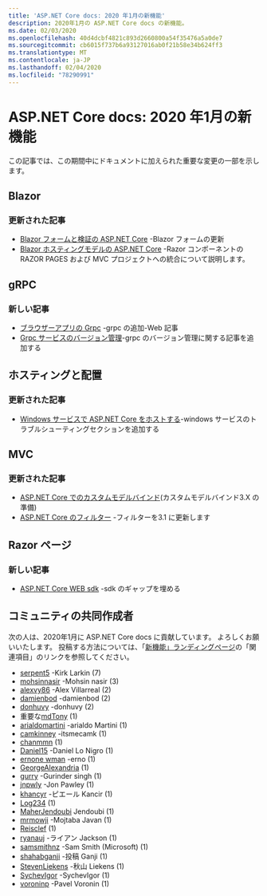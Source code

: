 ```yaml
---
title: 'ASP.NET Core docs: 2020 年1月の新機能'
description: 2020年1月の ASP.NET Core docs の新機能。
ms.date: 02/03/2020
ms.openlocfilehash: 40d4dcbf4821c893d2660800a54f35476a5a0de7
ms.sourcegitcommit: cb6015f737b6a93127016ab0f21b58e34b624ff3
ms.translationtype: MT
ms.contentlocale: ja-JP
ms.lasthandoff: 02/04/2020
ms.locfileid: "78290991"
---
```

# <a name="aspnet-core-docs-whats-new-for-january-2020"></a>ASP.NET Core docs: 2020 年1月の新機能

この記事では、この期間中にドキュメントに加えられた重要な変更の一部を示します。

## <a name="blazor"></a>Blazor

### <a name="updated-articles"></a>更新された記事

- [Blazor フォームと検証の ASP.NET Core](../blazor/forms-validation.md) -Blazor フォームの更新
- [Blazor ホスティングモデルの ASP.NET Core](../blazor/hosting-models.md) -Razor コンポーネントの RAZOR PAGES および MVC プロジェクトへの統合について説明します。

## <a name="grpc"></a>gRPC

### <a name="new-articles"></a>新しい記事

- [ブラウザーアプリの Grpc](../grpc/browser.md) -grpc の追加-Web 記事
- [Grpc サービスのバージョン管理](../grpc/versioning.md)-grpc のバージョン管理に関する記事を追加する

## <a name="hosting-and-deployment"></a>ホスティングと配置

### <a name="updated-articles"></a>更新された記事

- [Windows サービスで ASP.NET Core をホストする](../host-and-deploy/windows-service.md)-windows サービスのトラブルシューティングセクションを追加する

## <a name="mvc"></a>MVC

### <a name="updated-articles"></a>更新された記事

- [ASP.NET Core でのカスタムモデルバインド](../mvc/advanced/custom-model-binding.md)(カスタムモデルバインド3.X の準備)
- [ASP.NET Core のフィルター](../mvc/controllers/filters.md) -フィルターを3.1 に更新します

## <a name="razor-pages"></a>Razor ページ

### <a name="new-articles"></a>新しい記事

- [ASP.NET Core WEB sdk](../razor-pages/web-sdk.md) -sdk のギャップを埋める

## <a name="community-contributors"></a>コミュニティの共同作成者

次の人は、2020年1月に ASP.NET Core docs に貢献しています。 よろしくお願いいたします。 投稿する方法については、「[新機能」ランディングページ](index.yml)の「関連項目」のリンクを参照してください。

- [serpent5](https://github.com/serpent5) -Kirk Larkin (7)
- [mohsinnasir](https://github.com/mohsinnasir) -Mohsin nasir (3)
- [alexvy86](https://github.com/alexvy86) -Alex Villarreal (2)
- [damienbod](https://github.com/damienbod) -damienbod (2)
- [donhuvy](https://github.com/donhuvy) -donhuvy (2)
- 重要な[mdTony](https://github.com/antmdvs) (1)
- [arialdomartini](https://github.com/arialdomartini) -arialdo Martini (1)
- [camkinney](https://github.com/camkinney) -itsmecamk (1)
- [chanmmn](https://github.com/chanmmn) (1)
- [Daniel15](https://github.com/Daniel15) -Daniel Lo Nigro (1)
- [ernone wman](https://github.com/ernonewman) -erno (1)
- [GeorgeAlexandria](https://github.com/GeorgeAlexandria) (1)
- [gurry](https://github.com/gurry) -Gurinder singh (1)
- [jnpwly](https://github.com/jnpwly) -Jon Pawley (1)
- [khancyr](https://github.com/khancyr) -ピエール Kancir (1)
- [Log234](https://github.com/Log234) (1)
- [MaherJendoubi](https://github.com/MaherJendoubi) Jendoubi (1)
- [mrmowji](https://github.com/mrmowji) -Mojtaba Javan (1)
- [Reisclef](https://github.com/Reisclef) (1)
- [ryanauj](https://github.com/ryanauj) -ライアン Jackson (1)
- [samsmithnz](https://github.com/samsmithnz) -Sam Smith (Microsoft) (1)
- [shahabganji](https://github.com/shahabganji) -投稿 Ganji (1)
- [StevenLiekens](https://github.com/StevenLiekens) -秋山 Liekens (1)
- [SychevIgor](https://github.com/SychevIgor) -SychevIgor (1)
- [voroninp](https://github.com/voroninp) -Pavel Voronin (1)
